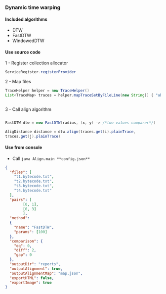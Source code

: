 
### Dynamic time warping

#### Included algorithms
- DTW
- FastDTW
- WindowedDTW

#### Use source code

1 - Register collection allocator

```java
ServiceRegister.registerProvider
```

2 - Map files
```java
TraceHelper helper = new TraceHelper()
List<TraceMap> traces = helper.mapTraceSetByFileLine(new String[] { "absolute_path1.txt", "absolute_path2.txt"}, false);
        
```

3 - Call align algorithm

```java

FastDTW dtw = new FastDTW(radius, (x, y) -> /*two values comparer*/)

AligDistance distance = dtw.align(traces.get(i).plainTrace,
traces.get(j).plainTrace)

```

#### Use from console

- Call ```java Align.main **config.json**```

```json
{
  "files": [
    "t1.bytecode.txt",
    "t2.bytecode.txt",
    "t3.bytecode.txt",
    "t4.bytecode.txt"
  ],
  "pairs": [
        [0, 1],
        [0, 3]
        ],
  "method":
  {
    "name": "FastDTW",
    "params": [100]
  },
  "comparison": {
    "eq": 0,
    "diff": 2,
    "gap": 0
  },
  "outputDir": "reports",
  "outputAlignment": true,
  "outputAlignmentMap": "map.json",
  "exportHTML": false,
  "exportImage": true
}

```
